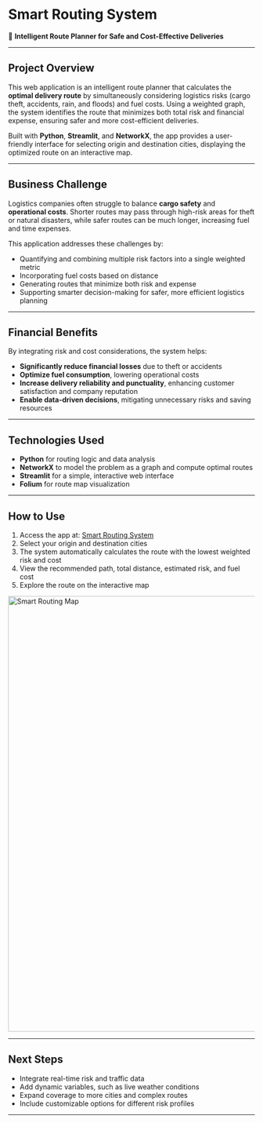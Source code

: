 # Smart Routing System

🚛 **Intelligent Route Planner for Safe and Cost-Effective Deliveries**

---

## Project Overview

This web application is an intelligent route planner that calculates the **optimal delivery route** by simultaneously considering logistics risks (cargo theft, accidents, rain, and floods) and fuel costs. Using a weighted graph, the system identifies the route that minimizes both total risk and financial expense, ensuring safer and more cost-efficient deliveries.

Built with **Python**, **Streamlit**, and **NetworkX**, the app provides a user-friendly interface for selecting origin and destination cities, displaying the optimized route on an interactive map.

---

## Business Challenge

Logistics companies often struggle to balance **cargo safety** and **operational costs**. Shorter routes may pass through high-risk areas for theft or natural disasters, while safer routes can be much longer, increasing fuel and time expenses.

This application addresses these challenges by:

- Quantifying and combining multiple risk factors into a single weighted metric  
- Incorporating fuel costs based on distance  
- Generating routes that minimize both risk and expense  
- Supporting smarter decision-making for safer, more efficient logistics planning  

---

## Financial Benefits

By integrating risk and cost considerations, the system helps:

- **Significantly reduce financial losses** due to theft or accidents  
- **Optimize fuel consumption**, lowering operational costs  
- **Increase delivery reliability and punctuality**, enhancing customer satisfaction and company reputation  
- **Enable data-driven decisions**, mitigating unnecessary risks and saving resources  

---

## Technologies Used

- **Python** for routing logic and data analysis  
- **NetworkX** to model the problem as a graph and compute optimal routes  
- **Streamlit** for a simple, interactive web interface  
- **Folium** for route map visualization  

---

## How to Use

1. Access the app at: [Smart Routing System](https://projeto-14--sistema-inteligente-de-rotas-sosjp3gywohesw24qm6yd.streamlit.app/)  
2. Select your origin and destination cities  
3. The system automatically calculates the route with the lowest weighted risk and cost  
4. View the recommended path, total distance, estimated risk, and fuel cost  
5. Explore the route on the interactive map  

<img width="839" height="888" alt="Smart Routing Map" src="https://github.com/user-attachments/assets/61e52fcc-ef33-4b51-b9eb-884008824b56" />

---

## Next Steps

- Integrate real-time risk and traffic data  
- Add dynamic variables, such as live weather conditions  
- Expand coverage to more cities and complex routes  
- Include customizable options for different risk profiles  

---
